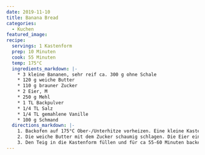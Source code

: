 ```yaml
---
date: 2019-11-10
title: Banana Bread
categories:
  - Kuchen
featured_image:
recipe:
  servings: 1 Kastenform
  prep: 10 Minuten
  cook: 55 Minuten
  temp: 175°C
  ingredients_markdown: |-
    * 3 kleine Bananen, sehr reif ca. 300 g ohne Schale
    * 120 g weiche Butter
    * 110 g brauner Zucker
    * 2 Eier, M
    * 250 g Mehl
    * 1 TL Backpulver
    * 1/4 TL Salz
    * 1/4 TL gemahlene Vanille
    * 100 g Schmand
  directions_markdown: |-
    1. Backofen auf 175°C Ober-/Unterhitze vorheizen. Eine kleine Kastenform einfetten und mit Mehl bestäuben. Die sehr reifen Bananen klein schneiden und mit einer Gabel zerdrücken.
    2. Die weiche Butter mit dem Zucker schaumig schlagen. Die Eier einzeln gut unterrühren. Mehl mit Backpulver, Salz und Vanille mischen. Im Wechsel mit dem Schmand dazugeben. Zum Schluss das Bananenmus kurz unterrühren.
    3. Den Teig in die Kastenform füllen und für ca 55-60 Minuten backen.
---
```

